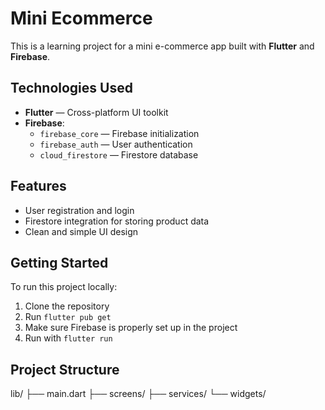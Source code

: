 # Mini Ecommerce 

This is a learning project for a mini e-commerce app built with **Flutter** and **Firebase**.

##  Technologies Used

- **Flutter** — Cross-platform UI toolkit
- **Firebase**:
  - `firebase_core` — Firebase initialization
  - `firebase_auth` — User authentication
  - `cloud_firestore` — Firestore database

##  Features

- User registration and login
- Firestore integration for storing product data
- Clean and simple UI design

##  Getting Started

To run this project locally:

1. Clone the repository
2. Run `flutter pub get`
3. Make sure Firebase is properly set up in the project
4. Run with `flutter run`

##  Project Structure
lib/ ├── main.dart ├── screens/ ├── services/ └── widgets/
